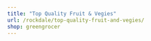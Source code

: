 ```yaml
---
title: "Top Quality Fruit & Vegies"
url: /rockdale/top-quality-fruit-and-vegies/
shop: greengrocer
---
```


